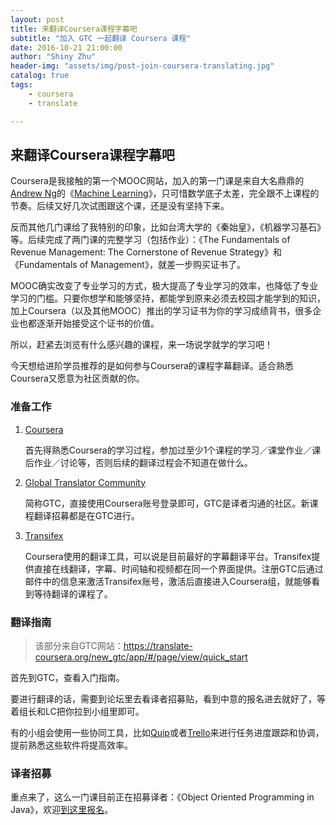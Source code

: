 ```yaml
---
layout: post
title: 来翻译Coursera课程字幕吧
subtitle: "加入 GTC 一起翻译 Coursera 课程"
date: 2016-10-21 21:00:00
author: "Shiny Zhu"
header-img: "assets/img/post-join-coursera-translating.jpg"
catalog: true
tags:
    - coursera
    - translate

---
```


## 来翻译Coursera课程字幕吧

Coursera是我接触的第一个MOOC网站，加入的第一门课是来自大名鼎鼎的[Andrew Ng](http://www.andrewng.org)的《[Machine Learning](https://www.coursera.org/learn/machine-learning)》，只可惜数学底子太差，完全跟不上课程的节奏。后续又好几次试图跟这个课，还是没有坚持下来。

反而其他几门课给了我特别的印象，比如台湾大学的《秦始皇》，《机器学习基石》等。后续完成了两门课的完整学习（包括作业）：《The Fundamentals of Revenue Management: The Cornerstone of Revenue Strategy》和《Fundamentals of Management》，就差一步购买证书了。

MOOC确实改变了专业学习的方式，极大提高了专业学习的效率，也降低了专业学习的门槛。只要你想学和能够坚持，都能学到原来必须去校园才能学到的知识，加上Coursera（以及其他MOOC）推出的学习证书为你的学习成绩背书，很多企业也都逐渐开始接受这个证书的价值。

所以，赶紧去浏览有什么感兴趣的课程，来一场说学就学的学习吧！

今天想给进阶学员推荐的是如何参与Coursera的课程字幕翻译。适合熟悉Coursera又愿意为社区贡献的你。

### 准备工作

1. [Coursera](https://www.coursera.org/)

   首先得熟悉Coursera的学习过程，参加过至少1个课程的学习／课堂作业／课后作业／讨论等，否则后续的翻译过程会不知道在做什么。

2. [Global Translator Community](https://translate-coursera.org/)

   简称GTC，直接使用Coursera账号登录即可，GTC是译者沟通的社区。新课程翻译招募都是在GTC进行。

3. [Transifex](https://www.transifex.com/coursera/)

   Coursera使用的翻译工具，可以说是目前最好的字幕翻译平台。Transifex提供直接在线翻译，字幕、时间轴和视频都在同一个界面提供。注册GTC后通过邮件中的信息来激活Transifex账号，激活后直接进入Coursera组，就能够看到等待翻译的课程了。

### 翻译指南

> 该部分来自GTC网站：https://translate-coursera.org/new_gtc/app/#/page/view/quick_start

首先到GTC，查看入门指南。

要进行翻译的话，需要到论坛里去看译者招募贴，看到中意的报名进去就好了，等着组长和LC把你拉到小组里即可。

有的小组会使用一些协同工具，比如[Quip](https://quip.com)或者[Trello](https://trello.com)来进行任务进度跟踪和协调，提前熟悉这些软件将提高效率。

### 译者招募

重点来了，这么一门课目前正在招募译者：《Object Oriented Programming in Java》，欢迎[到这里报名](https://translate-coursera.org/new_gtc/app/#/forum/forum_post_view/262)。